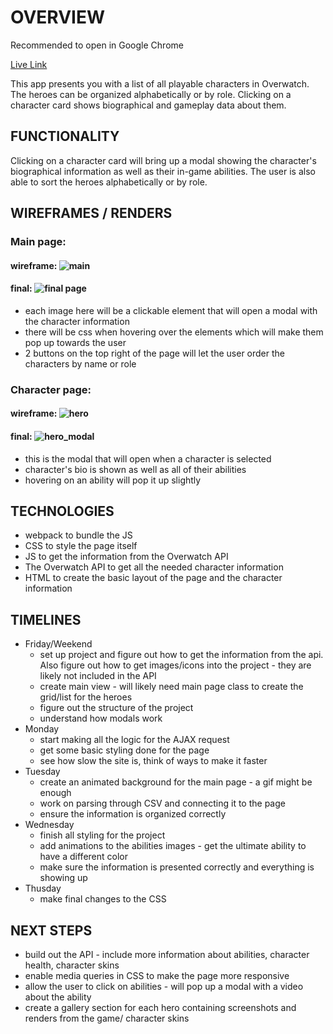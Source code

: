 # OVERVIEW

Recommended to open in Google Chrome

[Live Link](https://arebiter.github.io/OverwatchCharacters/)

This app presents you with a list of all playable characters in Overwatch. The heroes can be organized alphabetically or by role.
Clicking on a character card shows biographical and gameplay data about them. 


## FUNCTIONALITY

Clicking on a character card will bring up a modal showing the character's biographical information as well as their in-game abilities. 
The user is also able to sort the heroes alphabetically or by role.

## WIREFRAMES / RENDERS

### Main page: 

#### wireframe: ![main](https://user-images.githubusercontent.com/48140022/136584369-fcc0e72f-b6e0-40be-a194-c14c71f52220.PNG)
#### final: ![final page](https://user-images.githubusercontent.com/48140022/145428240-1a2d5459-b0de-4c99-9c74-c28f03860e40.png)

 - each image here will be a clickable element that will open a modal with the character information
 - there will be css when hovering over the elements which will make them pop up towards the user
 - 2 buttons on the top right of the page will let the user order the characters by name or role

### Character page: 
#### wireframe: ![hero](https://user-images.githubusercontent.com/48140022/136585467-0cbca98e-497c-412f-877e-bab0b89f3c94.PNG)
#### final: ![hero_modal](https://user-images.githubusercontent.com/48140022/145428660-714e03e3-d8fe-400c-9458-e9c58912557d.png)

 - this is the modal that will open when a character is selected
 - character's bio is shown as well as all of their abilities
 - hovering on an ability will pop it up slightly 

## TECHNOLOGIES

 - webpack to bundle the JS
 - CSS to style the page itself
 - JS to get the information from the Overwatch API
 - The Overwatch API to get all the needed character information
 - HTML to create the basic layout of the page and the character information

## TIMELINES

 - Friday/Weekend 
    - set up project and figure out how to get the information from the api. Also figure out how to get images/icons into the project - they are likely not included in the API
    - create main view - will likely need main page class to create the grid/list for the heroes
    - figure out the structure of the project
    - understand how modals work
- Monday 
    - start making all the logic for the AJAX request 
    - get some basic styling done for the page
    - see how slow the site is, think of ways to make it faster
- Tuesday
    - create an animated background for the main page - a gif might be enough
    - work on parsing through CSV and connecting it to the page
    - ensure the information is organized correctly
- Wednesday
    - finish all styling for the project
    - add animations to the abilities images - get the ultimate ability to have a different color
    - make sure the information is presented correctly and everything is showing up
- Thusday
    - make final changes to the CSS

## NEXT STEPS
- build out the API - include more information about abilities, character health, character skins
- enable media queries in CSS to make the page more responsive
- allow the user to click on abilities - will pop up a modal with a video about the ability
- create a gallery section for each hero containing screenshots and renders from the game/ character skins






